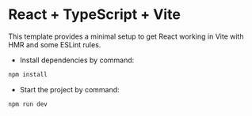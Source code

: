 # React + TypeScript + Vite

This template provides a minimal setup to get React working in Vite with HMR and some ESLint rules.

- Install dependencies by command:

```js
npm install
```
- Start the project by command:

```js
npm run dev
```